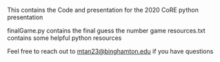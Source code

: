 This contains the Code and presentation for the 2020 CoRE python presentation

finalGame.py contains the final guess the number game
resources.txt contains some helpful python resources

Feel free to reach out to mtan23@binghamton.edu if you have questions
